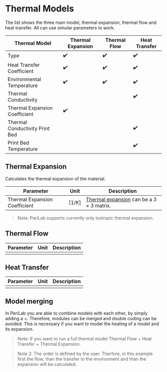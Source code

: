 # Thermal Models
The list shows the three main model, thermal expansion, thermal flow and heat transfer. All can use simular parameters to work. 


| Thermal Model                 | Thermal Expansion | Thermal Flow | Heat Transfer |
|-------------------------------|-------------------|--------------|---------------|
| Type                          | ✔️ | ✔️ | ✔️ |
| Heat Transfer Coefficient     | ✔️ | ✔️ | ✔️ |
| Environmental Temperature     | ✔️ | ✔️ | ✔️ |
| Thermal Conductivity          |                   |              | ✔️ |
| Thermal Expansion Coefficient | ✔️ |              |               |
| Thermal Conductivity Print Bed|                   |              | ✔️ |
| Print Bed Temperature         |                   |              | ✔️ |


## Thermal Expansion

Calculates the thermal expansion of the material. 

| Parameter | Unit | Description |
|---|---|---|
|Thermal Expansion Coefficient | $\left[1/K\right]$| [Thermal expansion](https://en.wikipedia.org/wiki/Thermal_expansion) can be a $3\times3$ matrix. |

>Note: PeriLab supports currently only isotropic thermal expansion. 

## Thermal Flow
| Parameter | Unit | Description |
|---|---|---|
|  |   |
## Heat Transfer
| Parameter | Unit | Description |
|---|---|---|
|  |   |
## Model merging

In PeriLab you are able to combine models with each other, by simply adding a +. Therefore, modules can be merged and double coding can be avoided. This is necessary if you want to model the heating of a model and its expansion.

>Note: If you want to run a full thermal model Thermal Flow + Heat Transfer + Thermal Expansion.

>Note 2: The order is defined by the user. Therfore, in this example first the flow, than the transfer to the environment and than the expansion will be calculated. 